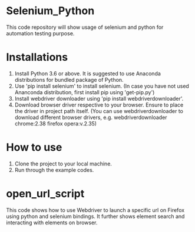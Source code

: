# Selenium_Python
This code repository will show usage of selenium and python for automation testing purpose.

# Installations
1. Install Python 3.6 or above. It is suggested to use Anaconda distributions for bundled package of Python.
2. Use 'pip install selenium' to install selenium. (In case you have not used Ananconda distribution, first install pip using 'get-pip.py')
3. Install webdriver downloader using 'pip install webdriverdownloader'.
4. Download browser driver respective to your browser. Ensure to place the driver in project path itself.
   (You can use webdriverdownloader to download different browser drivers, e.g. webdriverdownloader chrome:2.38 firefox opera:v.2.35)
   
# How to use
1. Clone the project to your local machine.
2. Run through the example codes.

# open_url_script
This code shows how to use Webdriver to launch a specific url on Firefox using python and selenium bindings. It further shows element search and interacting with elements on browser. 
